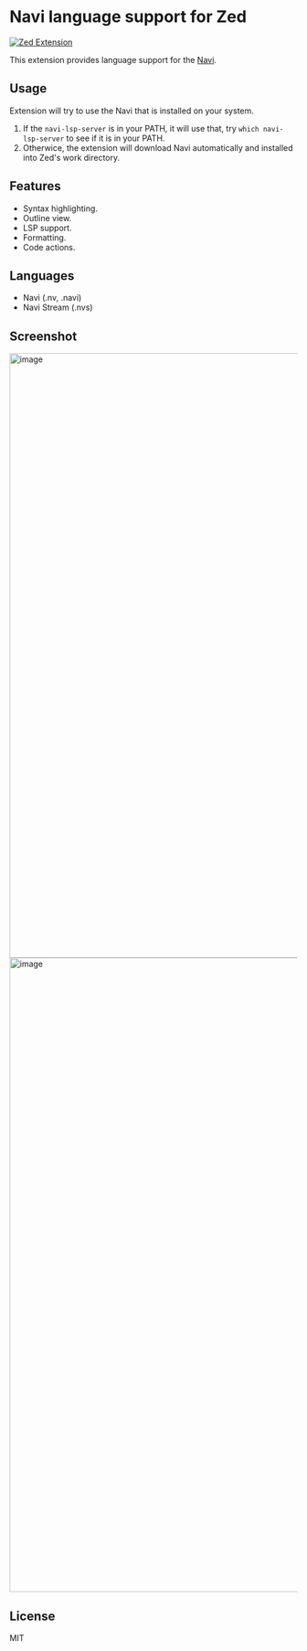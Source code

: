 # Navi language support for Zed

[![Zed Extension](https://img.shields.io/badge/-Zed_Extension-blue?style=flat&logo=zedindustries&logoColor=%23FFFFFF&logoSize=auto&labelColor=%23111111&color=%23084CCF)](https://zed.dev/extensions/navi)

This extension provides language support for the [Navi](https://navi-lang.org).

## Usage

Extension will try to use the Navi that is installed on your system.

1. If the `navi-lsp-server` is in your PATH, it will use that, try `which navi-lsp-server` to see if it is in your PATH.
2. Otherwice, the extension will download Navi automatically and installed into Zed's work directory.

## Features

- Syntax highlighting.
- Outline view.
- LSP support.
- Formatting.
- Code actions.

## Languages

- Navi (.nv, .navi)
- Navi Stream (.nvs)

## Screenshot

<img width="1058" alt="image" src="https://github.com/navi-language/zed-navi/assets/5518/cb98c2bf-f6f7-4f98-94c4-014c1fd164b2">

<img width="1110" alt="image" src="https://github.com/navi-language/zed-navi/assets/5518/5fda451e-e930-4da2-b4d7-ee8bd873d9ad">

## License

MIT

